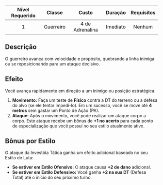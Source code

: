 

| Nível Requerido | Classe | Custo | Duração | Requisitos |
| :---: | :---: | :---: | :---: | :---: |
| 1 | Guerreiro | 4 de Adrenalina | Imediato | Nenhum |

## Descrição
O guerreiro avança com velocidade e propósito, quebrando a linha inimiga ou se reposicionando para um ataque decisivo.

## Efeito
Você avança rapidamente em direção a um inimigo ou posição estratégica.

1.  **Movimento:** Faça um teste de **Físico** contra a DT do terreno ou a defesa do alvo (se ele tentar impedi-lo). Em um sucesso, você se move até **4 metros** sem gastar um Ponto de Ação (PA).
2.  **Ataque:** Após o movimento, você pode realizar um ataque corpo a corpo. Este ataque recebe um bônus de **+1 no acerto** para cada ponto de especialização que você possui no seu estilo atualmente ativo.

## Bônus por Estilo
O ataque da Investida Tática ganha um efeito adicional baseado no seu Estilo de Luta:

* **Se estiver em Estilo Ofensivo:** O ataque causa **+2 de dano** adicional.
* **Se estiver em Estilo Defensivo:** Você ganha **+2 na sua DT** (Defesa Total) até o início do seu próximo turno.